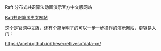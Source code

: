 Raft 分布式共识算法动画演示官方中文版网站

[Raft共识算法中文网站](https://acehi.github.io/raft-algorithm-cn/)

这个是官网中文版，还有个简单明了的可以一步一步操作的演示网站，更容易入门：

https://acehi.github.io/thesecretlivesofdata-cn/
